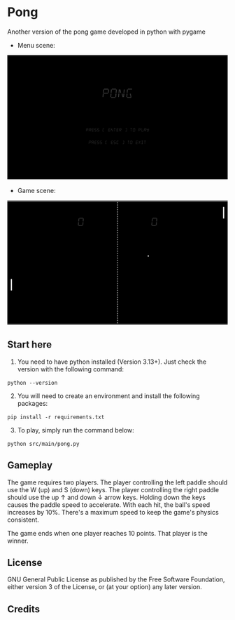 # Pong

Another version of the pong game developed in python with pygame

* Menu scene:

![image](/docs/images/menu_scene.png "Screenshot - Menu scene")

* Game scene:

![image](/docs/images/game_scene.png "Screenshot - Main scene")

## Start here

1. You need to have python installed (Version 3.13+). Just check the version with the following command:

```
python --version
```

2. You will need to create an environment and install the following packages:

```
pip install -r requirements.txt
```

3. To play, simply run the command below:

```
python src/main/pong.py
```

## Gameplay

The game requires two players. The player controlling the left paddle should use the W (up) and S (down) keys. The player controlling the right paddle should use the up ↑ and down ↓ arrow keys. Holding down the keys causes the paddle speed to accelerate. With each hit, the ball's speed increases by 10%. There's a maximum speed to keep the game's physics consistent.

The game ends when one player reaches 10 points. That player is the winner.

## License

GNU General Public License as published by the Free Software Foundation, either version 3 of the License, or (at your option) any later version.

## Credits